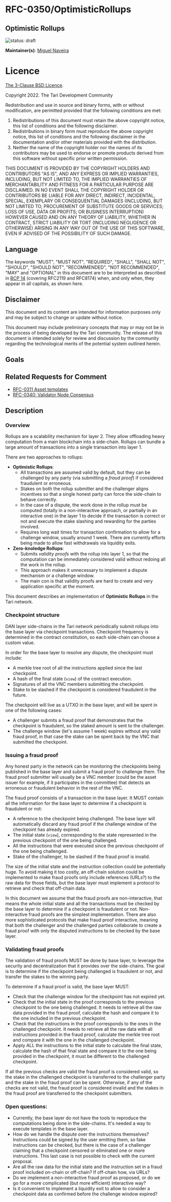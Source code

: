 # RFC-0350/OptimisticRollups

## Optimistic Rollups

![status: draft](theme/images/status-draft.svg)

**Maintainer(s)**: [Miguel Naveira](https://github.com/mrnaveira)

# Licence

[ The 3-Clause BSD Licence](https://opensource.org/licenses/BSD-3-Clause).

Copyright 2022. The Tari Development Community

Redistribution and use in source and binary forms, with or without modification, are permitted provided that the
following conditions are met:

1. Redistributions of this document must retain the above copyright notice, this list of conditions and the following
   disclaimer.
2. Redistributions in binary form must reproduce the above copyright notice, this list of conditions and the following
   disclaimer in the documentation and/or other materials provided with the distribution.
3. Neither the name of the copyright holder nor the names of its contributors may be used to endorse or promote products
   derived from this software without specific prior written permission.

THIS DOCUMENT IS PROVIDED BY THE COPYRIGHT HOLDERS AND CONTRIBUTORS "AS IS", AND ANY EXPRESS OR IMPLIED WARRANTIES,
INCLUDING, BUT NOT LIMITED TO, THE IMPLIED WARRANTIES OF MERCHANTABILITY AND FITNESS FOR A PARTICULAR PURPOSE ARE
DISCLAIMED. IN NO EVENT SHALL THE COPYRIGHT HOLDER OR CONTRIBUTORS BE LIABLE FOR ANY DIRECT, INDIRECT, INCIDENTAL,
SPECIAL, EXEMPLARY OR CONSEQUENTIAL DAMAGES (INCLUDING, BUT NOT LIMITED TO, PROCUREMENT OF SUBSTITUTE GOODS OR
SERVICES; LOSS OF USE, DATA OR PROFITS; OR BUSINESS INTERRUPTION) HOWEVER CAUSED AND ON ANY THEORY OF LIABILITY,
WHETHER IN CONTRACT, STRICT LIABILITY OR TORT (INCLUDING NEGLIGENCE OR OTHERWISE) ARISING IN ANY WAY OUT OF THE USE OF
THIS SOFTWARE, EVEN IF ADVISED OF THE POSSIBILITY OF SUCH DAMAGE.

## Language

The keywords "MUST", "MUST NOT", "REQUIRED", "SHALL", "SHALL NOT", "SHOULD", "SHOULD NOT", "RECOMMENDED", 
"NOT RECOMMENDED", "MAY" and "OPTIONAL" in this document are to be interpreted as described in 
[BCP 14](https://tools.ietf.org/html/bcp14) (covering RFC2119 and RFC8174) when, and only when, they appear in all capitals, as 
shown here.

## Disclaimer

This document and its content are intended for information purposes only and may be subject to change or update
without notice.

This document may include preliminary concepts that may or may not be in the process of being developed by the Tari
community. The release of this document is intended solely for review and discussion by the community regarding the
technological merits of the potential system outlined herein.

## Goals

## Related Requests for Comment

* [RFC-0311 Asset templates](RFC-0311_AssetTemplates.md)
* [RFC-0340: Validator Node Consensus](RFC-0340_VNConsensusOverview.md)

## Description

### Overview

Rollups are a scalability mechanism for layer 2. They allow offloading heavy computation from a main blockchain into a side-chain. Rollups can bundle a large amount of transactions into a single transaction into layer 1.

There are two approaches to rollups:
* **Optimistic Rollups**:
    * All transactions are assumed valid by default, but they can be challenged by any party (via submitting a _fraud proof_) if considered fraudulent or erroneous.
    * Stakes on both the rollup submitter and the challenger aligns incentives so that a single honest party can force the side-chain to behave correctly.
    * In the case of a dispute, the work done in the rollup must be computed (totally in a non-interactive approach, or partially in an interactive one) in the layer 1 to decide if the transaction is correct or not and execute the stake slashing and rewarding for the parties involved.
    * Requires long wait times for transaction confirmation to allow for a challenge window, usually around 1 week. There are currently efforts being made to allow fast withdrawals via liquidity exits.
* **Zero-knoledge Rollups**:
    * Submits _validity proofs_ with the rollup into layer 1, so that the computation can be immediately considered valid without redoing all the work in the rollup.
    * This approach makes it unnecessary to implement a dispute mechanism or a challenge window.
    * The main con is that validity proofs are hard to create and very application specific at the moment.

This document describes an implementation of **Optimistic Rollups** in the Tari network.

### Checkpoint structure

DAN layer side-chains in the Tari network periodically submit rollups into the base layer via checkpoint transactions. Checkpoint frequency is determined in the contract constitution, so each side-chain can choose a custom value.

In order for the base layer to resolve any dispute, the checkpoint must include:
* A merkle tree root of all the instructions applied since the last checkpoint.
* A hash of the final state (`view`) of the contract execution.
* Signatures of all the VNC members submitting the checkpoint.
* Stake to be slashed if the checkpoint is considered fraudulent in the future.

The checkpoint will live as a UTXO in the base layer, and will be spent in one of the following cases:
* A challenger submits a fraud proof that demonstrates that the checkpoint is fraudulent, so the staked amount is sent to the challenger.
* The challenge window (let's assume 1 week) expires without any valid fraud proof, in that case the stake can be spent back by the VNC that submitted the checkpoint.

### Issuing a fraud proof

Any honest party in the network can be monitoring the checkpoints being published in the base layer and submit a fraud proof to challenge them. The fraud proof submitter will usually be a VNC member (could be the asset issuer for example, if it participates in the committee) that detects an erroneous or fraudulent behavior in the rest of the VNC.

The fraud proof consists of a transaction in the base layer. It MUST contain all the information for the base layer to determine if a checkpoint is fraudulent or not:
* A reference to the checkpoint being challenged. The base layer will automatically discard any fraud proof if the challenge window of the checkpoint has already expired.
* The initial state (`view`), corresponding to the state represented in the previous checkpoint of the one being challenged.
* All the instructions that were executed since the previous checkpoint of the one being challenged.
* Stake of the challenger, to be slashed if the fraud proof is invalid.

The size of the initial state and the instruction collection could be potentially huge. To avoid making it too costly, an off-chain solution could be implemented to make fraud proofs only include references (URLs?) to the raw data for those fields, but the base layer must implement a protocol to retrieve and check that off-chain data.

In this document we assume that the fraud proofs are non-interactive, that means the whole initial state and all the transactions must be checked by the base layer to determine if a checkpoint is fraudulent or not. Non-interactive fraud proofs are the simplest implementation. There are also more sophisticated protocols that make fraud proof interactive, meaning that both the challenger and the challenged parties collaborate to create a fraud proof with only the disputed instructions to be checked by the base layer.

### Validating fraud proofs

The validation of fraud proofs MUST be done by base layer, to leverage the security and decentralization that it provides over the side-chains. The goal is to determine if the checkpoint being challenged is fraudulent or not, and transfer the stakes to the winning party.

To determine if a fraud proof is valid, the base layer MUST:
* Check that the challenge window for the checkpoint has not expired yet.
* Check that the initial state in the proof corresponds to the previous checkpoint to the one being challenged. It needs to retrieve all the raw data provided in the fraud proof, calculate the hash and compare it to the one included in the previous checkpoint.
* Check that the instructions in the proof corresponds to the ones in the challenged checkpoint. It needs to retrieve all the raw data with all instructions provided in the fraud proof, calculate the merkle tree root and compare it with the one in the challenged checkpoint.
* Apply ALL the instructions to the initial state to calculate the final state, calculate the hash of that final state and compare it to the one being provided in the checkpoint, it must be different to the challenged checkpoint.

If all the previous checks are valid the fraud proof is considered valid, so the stake in the challenged checkpoint is transferred to the challenger party and the stake in the fraud proof can be spent. Otherwise, if any of the checks are not valid, the fraud proof is considered invalid and the stakes in the fraud proof are transferred to the checkpoint submitters.

### Open questions:
* Currently, the base layer do not have the tools to reproduce the computations being done in the side-chains. It's needed a way to execute templates in the base layer.
* How do we handle the dispute over the instructions themselves? Instructions could be signed by the user emitting them, so fake instructions can be checked, but there is the case of a challenger claiming that a checkpoint censored or eliminated one or more instructions. This last case is not possible to check with the current proposal.
* Are all the raw data for the initial state and the instruction set in a fraud proof included on-chain or off-chain? If off-chain how, via URLs?
* Do we implement a non-interactive fraud proof as proposed, or do we go for a more complicated (but more efficient) interactive way?
* Is it convenient to implement a liquidity exit to allow to consider a checkpoint data as confirmed before the challenge window expired?